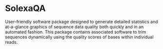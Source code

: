 # SolexaQA

User-friendly software package designed to generate detailed statistics and at-a-glance graphics of sequence data quality both quickly and in an automated fashion. This package contains associated software to trim sequences dynamically using the quality scores of bases within individual reads.
